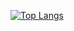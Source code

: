 [![Top Langs](https://github-readme-stats-git-masterrstaa-rickstaa.vercel.app/api/top-langs/?username=denguledansker&theme=cobalt)](https://github.com/denguledansker/github-readme-stats)

